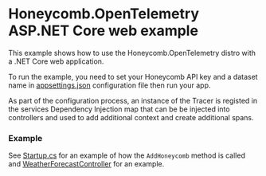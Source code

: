 # Honeycomb.OpenTelemetry ASP.NET Core web example

This example shows how to use the Honeycomb.OpenTelemetry distro with a .NET Core web application.

To run the example, you need to set your Honeycomb API key and a dataset name in [appsettings.json](appsettings.json) configuration file then run your app. 

As part of the configuration process, an instance of the Tracer is registed in the services Dependency Injection map that can be be injected into controllers and used to add additional context and create additional spans.

### Example

See [Startup.cs](Startup.cs) for an example of how the `AddHoneycomb` method is called and [WeatherForecastController](Controllers/WeatherForecastController.cs) for an example.
